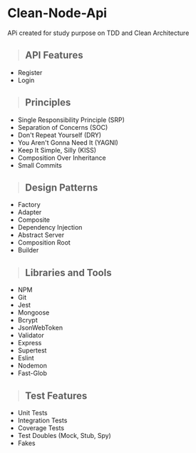 # **Clean-Node-Api**
APi created for study purpose on TDD and Clean Architecture

> ## API Features
* Register
* Login


> ## Principles
* Single Responsibility Principle (SRP)
* Separation of Concerns (SOC)
* Don't Repeat Yourself (DRY)
* You Aren't Gonna Need It (YAGNI)
* Keep It Simple, Silly (KISS)
* Composition Over Inheritance
* Small Commits


> ## Design Patterns
* Factory
* Adapter
* Composite
* Dependency Injection
* Abstract Server
* Composition Root
* Builder

> ## Libraries and Tools
* NPM
* Git
* Jest
* Mongoose
* Bcrypt
* JsonWebToken
* Validator
* Express
* Supertest
* Eslint
* Nodemon
* Fast-Glob

> ## Test Features
* Unit Tests
* Integration Tests
* Coverage Tests
* Test Doubles (Mock, Stub, Spy)
* Fakes
